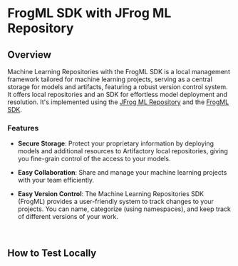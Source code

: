 # FrogML SDK with JFrog ML Repository

## Overview

Machine Learning Repositories with the FrogML SDK is a local management framework tailored for machine learning projects, serving as a central storage for models and artifacts, featuring a robust version control system. It offers local repositories and an SDK for effortless model deployment and resolution. It's implemented using the [JFrog ML Repository](https://jfrog.com/help/r/jfrog-artifactory-documentation/machine-learning-repositories) and the [FrogML SDK](https://jfrog.com/help/r/jfrog-artifactory-documentation/frogml-library).

### Features

- **Secure Storage**: Protect your proprietary information by deploying models and additional resources to Artifactory local repositories, giving you fine-grain control of the access to your models.

- **Easy Collaboration**: Share and manage your machine learning projects with your team efficiently.

- **Easy Version Control**: The Machine Learning Repositories SDK (FrogML) provides a user-friendly system to track changes to your projects. You can name, categorize (using namespaces), and keep track of different versions of your work.

<br>

## How to Test Locally
